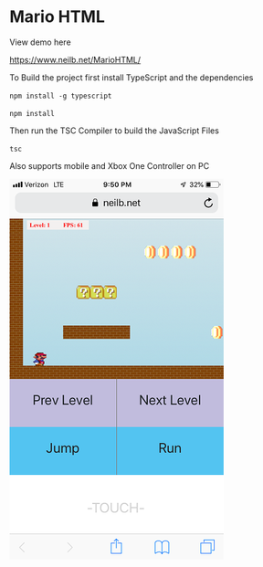 # Mario HTML
View demo here

https://www.neilb.net/MarioHTML/

To Build the project first install TypeScript and the dependencies

`npm install -g typescript`

`npm install`

Then run the TSC Compiler to build the JavaScript Files

`tsc`

Also supports mobile and Xbox One Controller on PC

![alt](Images/screenshot.png)